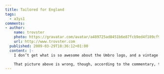 ```yaml
---
title: Tailored for England
tags:
  - a3ys1
comments:
- author:
    name: trovster
    photo: https://gravatar.com/avatar/a489725ad8451b6e87fcb9ed4f189cf9
    url: http://www.trovster.com
  published: 2009-03-29T18:36:12+01:00
  content: |-
    I don’t get what is so awesome about the Umbro logo, and a vintage England logo… it’s just you designers love your white-space isn’t it. I’m not sure I like the collar, but the rest is ‘fine’ – not amazing, but not bad.

    That picture above is wrong, though, according to the commentary, the new kit had special permission from FIFA to not have numbers on the shorts and the front of the tops – although this maybe have just been for the friendly…
---
```

